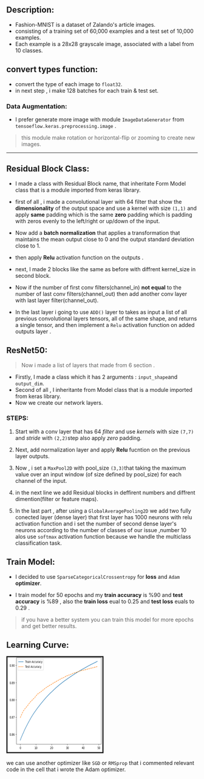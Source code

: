## Description:


* Fashion-MNIST is a dataset of Zalando's article images.
* consisting of a training set of 60,000 examples and a test set of 10,000 examples.
* Each example is a 28x28 grayscale image, associated with a label from 10 classes.

## convert types function:


*   convert the type of each image to `float32`.
*   in next step , i make 128 batches for each train & test set.

### Data Augmentation:
* I prefer generate more image with module `ImageDataGenerator` from `tensoeflow.keras.preprocessing.image` .
> this module make rotation or horizontal-flip or zooming to create new images.

---

## Residual Block Class:

* I made a class with Residual Block name, that inheritate Form Model class that is a module imported from keras library.

* first of all , i made a convolutional layer with 64 filter that show  the **dimensionality** of the output space and use a kernel with size `(1,1)` and apply **same** padding which is the same **zero** padding which is padding with zeros evenly to the left/right or up/down of the input.

* Now add a **batch normalization** that applies a transformation that maintains the mean output close to 0 and the output standard deviation close to 1.
* then apply **Relu** activation function on the outputs .

* next, I made 2 blocks like the same as before with diffrent kernel_size in second block.

* Now if the number of first conv filters(channel_in) **not equal** to the number of last conv filters(channel_out) then add another conv layer with last layer filter(channel_out).

* In the last layer i going to use `ADD()` layer to takes as input a list of all previous convolutional layers tensors, all of the same shape, and returns a single tensor, and then implement a `Relu` activation function on added outputs layer .

## ResNet50:
> Now i made a list of layers that made from 6 section .
* Firstly, I made a class which it has 2 arguments : `input_shape`and `output_dim`.
* Second of all , I inheritante from Model class that is a module imported from keras library.
* Now we create our network layers.
### STEPS:
1. Start with a conv layer that has 64 *filter* and use *kernels* with size `(7,7)` and *stride* with `(2,2)`step also apply *zero* padding.

2. Next, add normalization layer and apply **Relu** fucntion on the previous layer outputs.

3. Now , i set a `MaxPool2D` with pool_size `(3,3)`that taking the maximum value over an input window (of size defined by pool_size) for each channel of the input.

4. in the next line we add Residual blocks in deffirent numbers and diffrent dimention(filter or feature maps). 

5. In the last part , after using a `GlobalAveragePooling2D` we add two fully conected layer (dense layer) that first layer has 1000 neurons with relu activation function and i set the number of second dense layer's neurons according to the number of classes of our issue ,number 10 alos use `softmax` activation function because we handle the multiclass classification task.

## Train Model:

* I decided to use `SparseCategoricalCrossentropy` for **loss** and `Adam` **optimizer**.

* I train model for 50 epochs and my **train accuracy** is %90 and **test accuracy** is %89 , also the **train loss** eual to 0.25 and **test loss** euals to 0.29 .

> if you have a better system you can train this model for more epochs and get better results.

## Learning Curve:
<th colspan="3"><img src=".\acc.png" alt="" border='3' height='250' width='250' /></th
**you can see train and test improve well in 50 epoch .**

> we can use another optimizer like `SGD` or `RMSprop` that i commented relevant code in the cell that i wrote the Adam optimizer.





